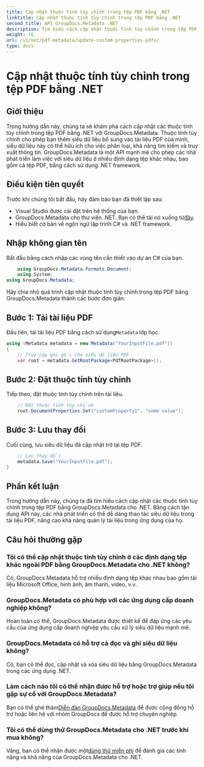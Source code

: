 ```yaml
---
title: Cập nhật thuộc tính tùy chỉnh trong tệp PDF bằng .NET
linktitle: Cập nhật thuộc tính tùy chỉnh trong tệp PDF bằng .NET
second_title: API GroupDocs.Metadata .NET
description: Tìm hiểu cách cập nhật thuộc tính tùy chỉnh trong tệp PDF bằng .NET với GroupDocs.Metadata. Các bước đơn giản để thao tác siêu dữ liệu PDF một cách hiệu quả.
weight: 16
url: /vi/net/pdf-metadata/update-custom-properties-pdfs/
type: docs
---
```

# Cập nhật thuộc tính tùy chỉnh trong tệp PDF bằng .NET

## Giới thiệu
Trong hướng dẫn này, chúng ta sẽ khám phá cách cập nhật các thuộc tính tùy chỉnh trong tệp PDF bằng .NET với GroupDocs.Metadata. Thuộc tính tùy chỉnh cho phép bạn thêm siêu dữ liệu bổ sung vào tài liệu PDF của mình, siêu dữ liệu này có thể hữu ích cho việc phân loại, khả năng tìm kiếm và truy xuất thông tin. GroupDocs.Metadata là một API mạnh mẽ cho phép các nhà phát triển làm việc với siêu dữ liệu ở nhiều định dạng tệp khác nhau, bao gồm cả tệp PDF, bằng cách sử dụng .NET framework.
## Điều kiện tiên quyết
Trước khi chúng tôi bắt đầu, hãy đảm bảo bạn đã thiết lập sau:
- Visual Studio được cài đặt trên hệ thống của bạn.
-  GroupDocs.Metadata cho thư viện .NET. Bạn có thể tải nó xuống từ[đây](https://releases.groupdocs.com/metadata/net/).
- Hiểu biết cơ bản về ngôn ngữ lập trình C# và .NET framework.

## Nhập không gian tên
Bắt đầu bằng cách nhập các vùng tên cần thiết vào dự án C# của bạn.
```csharp
    using GroupDocs.Metadata.Formats.Document;
    using System;
using GroupDocs.Metadata;
```

Hãy chia nhỏ quá trình cập nhật thuộc tính tùy chỉnh trong tệp PDF bằng GroupDocs.Metadata thành các bước đơn giản:
## Bước 1: Tải tài liệu PDF
 Đầu tiên, tải tài liệu PDF bằng cách sử dụng`Metadata` lớp học.
```csharp
using (Metadata metadata = new Metadata("YourInputFile.pdf"))
{
    // Truy cập gói gốc cho siêu dữ liệu PDF
    var root = metadata.GetRootPackage<PdfRootPackage>();
```
## Bước 2: Đặt thuộc tính tùy chỉnh
Tiếp theo, đặt thuộc tính tùy chỉnh trên tài liệu.
```csharp
    // Đặt thuộc tính tùy chỉnh
    root.DocumentProperties.Set("customProperty1", "some value");
```
## Bước 3: Lưu thay đổi
Cuối cùng, lưu siêu dữ liệu đã cập nhật trở lại tệp PDF.
```csharp
    // Lưu thay đổi
    metadata.Save("YourInputFile.pdf");
}
```

## Phần kết luận
Trong hướng dẫn này, chúng ta đã tìm hiểu cách cập nhật các thuộc tính tùy chỉnh trong tệp PDF bằng GroupDocs.Metadata cho .NET. Bằng cách tận dụng API này, các nhà phát triển có thể dễ dàng thao tác siêu dữ liệu trong tài liệu PDF, nâng cao khả năng quản lý tài liệu trong ứng dụng của họ.

## Câu hỏi thường gặp
### Tôi có thể cập nhật thuộc tính tùy chỉnh ở các định dạng tệp khác ngoài PDF bằng GroupDocs.Metadata cho .NET không?
Có, GroupDocs.Metadata hỗ trợ nhiều định dạng tệp khác nhau bao gồm tài liệu Microsoft Office, hình ảnh, âm thanh, video, v.v.
### GroupDocs.Metadata có phù hợp với các ứng dụng cấp doanh nghiệp không?
Hoàn toàn có thể, GroupDocs.Metadata được thiết kế để đáp ứng các yêu cầu của ứng dụng cấp doanh nghiệp yêu cầu xử lý siêu dữ liệu mạnh mẽ.
### GroupDocs.Metadata có hỗ trợ cả đọc và ghi siêu dữ liệu không?
Có, bạn có thể đọc, cập nhật và xóa siêu dữ liệu bằng GroupDocs.Metadata trong các ứng dụng .NET.
### Làm cách nào tôi có thể nhận được hỗ trợ hoặc trợ giúp nếu tôi gặp sự cố với GroupDocs.Metadata?
 Bạn có thể ghé thăm[Diễn đàn GroupDocs.Metadata](https://forum.groupdocs.com/c/metadata/14) để được cộng đồng hỗ trợ hoặc liên hệ với nhóm GroupDocs để được hỗ trợ chuyên nghiệp.
### Tôi có thể dùng thử GroupDocs.Metadata cho .NET trước khi mua không?
 Vâng, bạn có thể nhận được một[dùng thử miễn phí](https://releases.groupdocs.com/) để đánh giá các tính năng và khả năng của GroupDocs.Metadata cho .NET.